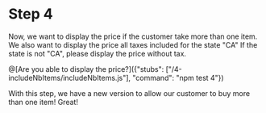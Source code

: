 # Step 4

Now, we want to display the price if the customer take more than one item.
We also want to display the price all taxes included for the state "CA"
If the state is not "CA", please display the price without tax.

@[Are you able to display the price?]({"stubs": ["/4-includeNbItems/includeNbItems.js"], "command": "npm test 4"})

With this step, we have a new version to allow our customer to buy more than one item! Great!